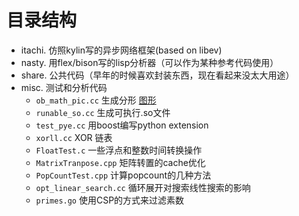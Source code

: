 # 目录结构

- itachi. 仿照kylin写的异步网络框架(based on libev)
- nasty. 用flex/bison写的lisp分析器（可以作为某种参考代码使用）
- share. 公共代码（早年的时候喜欢封装东西，现在看起来没太大用途）
- misc. 测试和分析代码
  - `ob_math_pic.cc` 生成分形 [图形](./misc/ob_math_pic.jpg)
  - `runable_so.cc` 生成可执行.so文件
  - `test_pye.cc` 用boost编写python extension
  - `xorll.cc` XOR 链表
  - `FloatTest.c` 一些浮点和整数时间转换操作
  - `MatrixTranpose.cpp` 矩阵转置的cache优化
  - `PopCountTest.cpp` 计算popcount的几种方法
  - `opt_linear_search.cc` 循环展开对搜索线性搜索的影响
  - `primes.go` 使用CSP的方式来过滤素数
